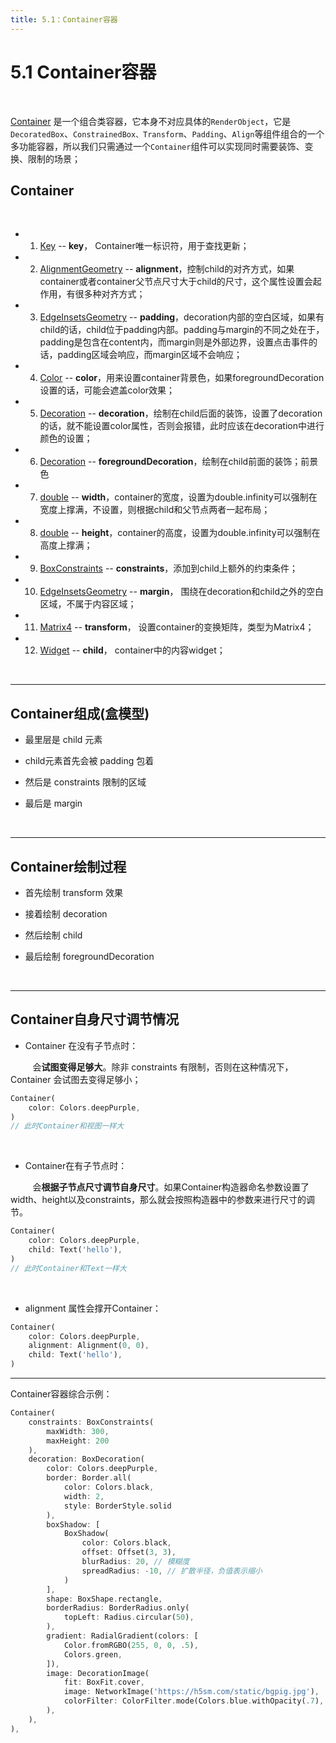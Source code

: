 ```yaml
---
title: 5.1：Container容器
---
```


# 5.1 Container容器

<br>

[Container](https://api.flutter.dev/flutter/widgets/Container/Container.html) 是一个组合类容器，它本身不对应具体的`RenderObject`，它是`DecoratedBox`、`ConstrainedBox、Transform`、`Padding`、`Align`等组件组合的一个多功能容器，所以我们只需通过一个`Container`组件可以实现同时需要装饰、变换、限制的场景；

## Container

<br>

*   1.   [Key](https://api.flutter.dev/flutter/foundation/Key-class.html) -- **key**， Container唯一标识符，用于查找更新；

*   2.   [AlignmentGeometry](https://api.flutter.dev/flutter/painting/AlignmentGeometry-class.html) -- **alignment**，控制child的对齐方式，如果container或者container父节点尺寸大于child的尺寸，这个属性设置会起作用，有很多种对齐方式；

*   3.   [EdgeInsetsGeometry](https://api.flutter.dev/flutter/painting/EdgeInsetsGeometry-class.html) -- **padding**，decoration内部的空白区域，如果有child的话，child位于padding内部。padding与margin的不同之处在于，padding是包含在content内，而margin则是外部边界，设置点击事件的话，padding区域会响应，而margin区域不会响应；

*   4.   [Color](https://api.flutter.dev/flutter/dart-ui/Color-class.html) -- **color**，用来设置container背景色，如果foregroundDecoration设置的话，可能会遮盖color效果；

*   5.   [Decoration](https://api.flutter.dev/flutter/painting/Decoration-class.html) -- **decoration**，绘制在child后面的装饰，设置了decoration的话，就不能设置color属性，否则会报错，此时应该在decoration中进行颜色的设置；

*   6.   [Decoration](https://api.flutter.dev/flutter/painting/Decoration-class.html) -- **foregroundDecoration**，绘制在child前面的装饰；前景色

*   7.   [double](https://api.flutter.dev/flutter/dart-core/double-class.html) -- **width**，container的宽度，设置为double.infinity可以强制在宽度上撑满，不设置，则根据child和父节点两者一起布局；

*   8.   [double](https://api.flutter.dev/flutter/dart-core/double-class.html) -- **height**，container的高度，设置为double.infinity可以强制在高度上撑满；

*   9.   [BoxConstraints](https://api.flutter.dev/flutter/rendering/BoxConstraints-class.html) -- **constraints**，添加到child上额外的约束条件；

*   10.   [EdgeInsetsGeometry](https://api.flutter.dev/flutter/painting/EdgeInsetsGeometry-class.html) -- **margin**， 围绕在decoration和child之外的空白区域，不属于内容区域；

*   11.   [Matrix4](https://api.flutter.dev/flutter/vector_math_64/Matrix4-class.html) -- **transform**， 设置container的变换矩阵，类型为Matrix4；

*   12.   [Widget](https://api.flutter.dev/flutter/widgets/Widget-class.html) -- **child**， container中的内容widget；

<br>

---

## Container组成(盒模型)

*    最里层是 child 元素

*    child元素首先会被 padding 包着

*    然后是 constraints 限制的区域

*    最后是 margin

<br>

---

## Container绘制过程

*    首先绘制 transform 效果

*    接着绘制 decoration

*    然后绘制 child

*    最后绘制 foregroundDecoration

<br>

---

## Container自身尺寸调节情况

*    Container 在没有子节点时：

&nbsp;&nbsp;&nbsp;&nbsp;&nbsp;&nbsp;&nbsp;&nbsp;&nbsp;会**试图变得足够大**。除非 constraints 有限制，否则在这种情况下，Container 会试图去变得足够小；

```dart
Container(
    color: Colors.deepPurple,
)
// 此时Container和视图一样大
```

<br>

*    Container在有子节点时：

&nbsp;&nbsp;&nbsp;&nbsp;&nbsp;&nbsp;&nbsp;&nbsp;&nbsp;会**根据子节点尺寸调节自身尺寸**。如果Container构造器命名参数设置了width、height以及constraints，那么就会按照构造器中的参数来进行尺寸的调节。

```dart
Container(
	color: Colors.deepPurple,
	child: Text('hello'),
)
// 此时Container和Text一样大
```

<br>

*    alignment 属性会撑开Container：

```dart
Container(
    color: Colors.deepPurple,
    alignment: Alignment(0, 0),
    child: Text('hello'),
)
```

---

Container容器综合示例：

```dart
Container(
    constraints: BoxConstraints(
        maxWidth: 300,
        maxHeight: 200
    ),
    decoration: BoxDecoration(
        color: Colors.deepPurple,
        border: Border.all(
            color: Colors.black,
            width: 2,
            style: BorderStyle.solid
        ),
        boxShadow: [
            BoxShadow(
                color: Colors.black,
                offset: Offset(3, 3),
                blurRadius: 20, // 模糊度
                spreadRadius: -10, // 扩散半径，负值表示缩小
            )
        ],
        shape: BoxShape.rectangle,
        borderRadius: BorderRadius.only(
            topLeft: Radius.circular(50),
        ),
        gradient: RadialGradient(colors: [
            Color.fromRGBO(255, 0, 0, .5),
            Colors.green,
        ]),
        image: DecorationImage(
            fit: BoxFit.cover,
            image: NetworkImage('https://h5sm.com/static/bgpig.jpg'),
            colorFilter: ColorFilter.mode(Colors.blue.withOpacity(.7), BlendMode.color)
        ),
    ),
),
```

